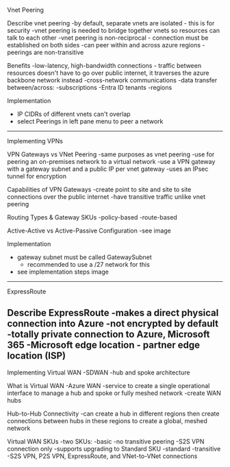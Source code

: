 Vnet Peering

Describe vnet peering
-by default, separate vnets are isolated - this is for security
-vnet peering is needed to bridge together vnets so resources can talk to each other
-vnet peering is non-reciprocal - connection must be established on both sides
-can peer within and across azure regions
-peerings are non-transitive

Benefits
-low-latency, high-bandwidth connections - traffic between resources doesn't have to go over public internet, it traverses the azure backbone network instead
-cross-network communications
-data transfer between/across:
	-subscriptions
	-Entra ID tenants
	-regions

Implementation
- IP CIDRs of different vnets can't overlap
- select Peerings in left pane menu to peer a network
------------------------------------------------------------------------------------

Implementing VPNs

VPN Gateways vs VNet Peering
-same purposes as vnet peering
-use for peering an on-premises network to a virtual network
-use a VPN gateway with a gateway subnet and a public IP per vnet gateway
-uses an IPsec tunnel for encryption

Capabilities of VPN Gateways
-create point to site and site to site connections over the public internet
-have transitive traffic unlike vnet peering

Routing Types & Gateway SKUs
-policy-based
-route-based

Active-Active vs Active-Passive Configuration
-see image

Implementation
- gateway subnet must be called GatewaySubnet
	- recommended to use a /27 network for this
- see implementation steps image
------------------------------------------------------------------------------------

ExpressRoute

Describe ExpressRoute
-makes a direct physical connection into Azure
-not encrypted by default
-totally private connection to Azure, Microsoft 365
-Microsoft edge location - partner edge location (ISP)
------------------------------------------------------------------------------------

Implementing Virtual WAN
-SDWAN
-hub and spoke architecture

What is Virtual WAN
-Azure WAN
-service to create a single operational interface to manage a hub and spoke or fully meshed network
-create WAN hubs

Hub-to-Hub Connectivity
-can create a hub in different regions then create connections between hubs in these regions to create a global, meshed network

Virtual WAN SKUs
-two SKUs:
	-basic
		-no transitive peering
		-S2S VPN connection only
		-supports upgrading to Standard SKU
	-standard
		-transitive
		-S2S VPN, P2S VPN, ExpressRoute, and VNet-to-VNet connections














































